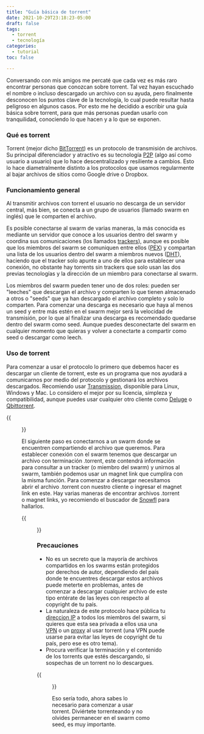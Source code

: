 ```yaml
---
title: "Guía básica de torrent"
date: 2021-10-29T23:18:23-05:00
draft: false
tags:
  - torrent
  - tecnología
categories:
  - tutorial
toc: false

---
```

Conversando con mis amigos me percaté que cada vez es más raro encontrar personas que conozcan sobre torrent. Tal vez hayan escuchado el nombre o incluso descargado un archivo con su ayuda, pero finalmente desconocen los puntos clave de la tecnología, lo cual puede resultar hasta peligroso en algunos casos. Por esto me he decidido a escribir una guía básica sobre torrent, para que más personas puedan usarlo con tranquilidad, conociendo lo que hacen y a lo que se exponen.

### Qué es torrent

Torrent (mejor dicho [BitTorrent](https://es.wikipedia.org/wiki/BitTorrent)) es un protocolo de transmisión de archivos. Su principal diferenciador y atractivo es su tecnología [P2P](https://es.wikipedia.org/wiki/P2P) (algo así como usuario a usuario) que lo hace descentralizado y resiliente a cambios. Esto lo hace diametralmente distinto a los protocolos que usamos regularmente al bajar archivos de sitios como Google drive o Dropbox.

### Funcionamiento general

Al transmitir archivos con torrent el usuario no descarga de un servidor central, más bien, se conecta a un grupo de usuarios (llamado swarm en inglés) que le comparten el archivo.
  
Es posible conectarse al swarm de varias maneras, la más conocida es mediante un servidor que conoce a los usuarios dentro del swarm y coordina sus comunicaciones (los llamados [trackers](http://wiki.bitcomet.com/peers_seeds_torrent_tracker_dht_peer_exchange_pex_magnet_links#tracker)), aunque es posible que los miembros del swarm se comuniquen entre ellos ([PEX](http://wiki.bitcomet.com/peers_seeds_torrent_tracker_dht_peer_exchange_pex_magnet_links#peer_exchange_pex)) y compartan una lista de los usuarios dentro del swarm a miembros nuevos ([DHT](http://wiki.bitcomet.com/peers_seeds_torrent_tracker_dht_peer_exchange_pex_magnet_links#dht)), haciendo que el tracker solo apunte a uno de ellos para establecer una conexión, no obstante hay torrents sin trackers que solo usan las dos previas tecnologías y la dirección de un miembro para conectarse al swarm.

Los miembros del swarm pueden tener uno de dos roles: pueden ser "leeches" que descargan el archivo y comparten lo que tienen almacenado a otros o "seeds" que ya han descargado el archivo completo y solo lo comparten. Para comenzar una descarga es necesario que haya al menos un seed y entre más estén en el swarm mejor será la velocidad de transmisión, por lo que al finalizar una descarga es recomendado quedarse dentro del swarm como seed. Aunque puedes desconectarte del swarm en cualquier momento que quieras y volver a conectarte a compartir como seed o descargar como leech. 

### Uso de torrent

Para comenzar a usar el protocolo lo primero que debemos hacer es descargar un cliente de torrent, este es un programa que nos ayudará a comunicarnos por medio del protocolo y gestionará los archivos descargados. Recomiendo usar [Transmission](https://transmissionbt.com/), disponible para Linux, Windows y Mac. Lo considero el mejor por su licencia, simpleza y compatibilidad, aunque puedes usar cualquier otro cliente como [Deluge](https://deluge-torrent.org/) o [Qbittorrent](https://www.qbittorrent.org/).

{{<figure src="transmission_mac.png" title="Transmission ejecutandose en MacOS" alt="Cliente transmission en una Mac">}}

El siguiente paso es conectarnos a un swarm donde se encuentren compartiendo el archivo que queremos. Para establecer conexión con el swarm tenemos que descargar un archivo con terminación .torrent, este contendrá información para consultar a un tracker (o miembro del swarm) y unirnos al swarm, también podemos usar un magnet link que cumplira con la misma función. Para comenzar a descargar necesitamos abrir el archivo .torrent con nuestro cliente o ingresar el magnet link en este. Hay varias maneras de encontrar archivos .torrent o magnet links, yo recomiendo el buscador de [Snowfl](https://snowfl.com/) para hallarlos.

{{<figure src="add_torrent_file.gif" title="Usando .torrent" alt="Añadiendo torrent por medio de un archivo .torrent al cliente">}}

### Precauciones

- No es un secreto que la mayoría de archivos compartidos en los swarms están protegidos por derechos de autor, dependiendo del país donde te encuentres descargar estos archivos puede meterte en problemas, antes de comenzar a descargar cualquier archivo de este tipo entérate de las leyes con respecto al copyright de tu país.
- La naturaleza de este protocolo hace pública tu [direccion IP](https://es.wikipedia.org/wiki/Direcci%C3%B3n_IP) a todos los miembros del swarm, si quieres que esta sea privada a ellos usa una [VPN](https://es.wikipedia.org/wiki/Red_privada_virtual) o un [proxy](https://es.wikipedia.org/wiki/Servidor_proxy) al usar torrent (una VPN puede usarse para evitar las leyes de copyright de tu país, pero ese es otro tema).
- Procura verificar la terminación y el contenido de los torrents que estés descargando, si sospechas de un torrent no lo descargues.

{{<figure src="inspect_torrent.gif" title="Inspeccionando los contenidos de un torrent en transmision" alt="Siempre revisa los contenidos de los torrents antes de descargarlos">}}

Eso sería todo, ahora sabes lo necesario para comenzar a usar torrent. Diviértete torrenteando y no olvides permanecer en el swarm como seed, es muy importante.
